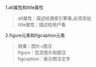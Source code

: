1.alt属性和title属性  
>alt属性：描述给搜索引擎看,必须添加  
>title属性：描述给用户看  

2.figure元素和figcaption元素  
>效果：图片+图注  
>figure：包含图片和图注  
>figcaption：表示图注文字  

